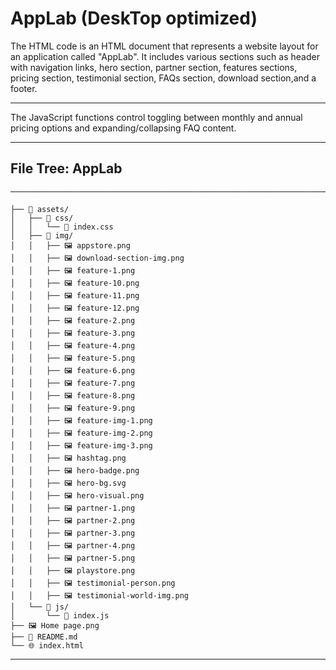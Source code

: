 # AppLab (DeskTop optimized)

The HTML code is an HTML document that represents a website layout for an application called "AppLab". It includes various sections such as header with navigation links, hero section, partner section, features sections, pricing section, testimonial section, FAQs section, download section,and a footer.

---

The JavaScript functions control toggling between monthly and annual pricing options and expanding/collapsing FAQ content.

---

## File Tree: AppLab
```
────────────────────────────────────────────────────────────────────────────────

├── 📁 assets/
│   ├── 📁 css/
│   │   └── 🎨 index.css
│   ├── 📁 img/
│   │   ├── 🖼️ appstore.png
│   │   ├── 🖼️ download-section-img.png
│   │   ├── 🖼️ feature-1.png
│   │   ├── 🖼️ feature-10.png
│   │   ├── 🖼️ feature-11.png
│   │   ├── 🖼️ feature-12.png
│   │   ├── 🖼️ feature-2.png
│   │   ├── 🖼️ feature-3.png
│   │   ├── 🖼️ feature-4.png
│   │   ├── 🖼️ feature-5.png
│   │   ├── 🖼️ feature-6.png
│   │   ├── 🖼️ feature-7.png
│   │   ├── 🖼️ feature-8.png
│   │   ├── 🖼️ feature-9.png
│   │   ├── 🖼️ feature-img-1.png
│   │   ├── 🖼️ feature-img-2.png
│   │   ├── 🖼️ feature-img-3.png
│   │   ├── 🖼️ hashtag.png
│   │   ├── 🖼️ hero-badge.png
│   │   ├── 🖼️ hero-bg.svg
│   │   ├── 🖼️ hero-visual.png
│   │   ├── 🖼️ partner-1.png
│   │   ├── 🖼️ partner-2.png
│   │   ├── 🖼️ partner-3.png
│   │   ├── 🖼️ partner-4.png
│   │   ├── 🖼️ partner-5.png
│   │   ├── 🖼️ playstore.png
│   │   ├── 🖼️ testimonial-person.png
│   │   ├── 🖼️ testimonial-world-img.png
│   └── 📁 js/
│       └── 📄 index.js
├── 🖼️ Home page.png
├── 📝 README.md
└── 🌐 index.html
```
---
